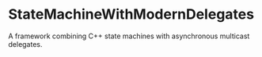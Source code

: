 # StateMachineWithModernDelegates
A framework combining C++ state machines with asynchronous multicast delegates.

